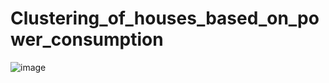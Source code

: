 # Clustering_of_houses_based_on_power_consumption
![image](https://user-images.githubusercontent.com/102746816/161398084-5c42814a-36ef-4713-a5ce-b986c5cfe945.png)
